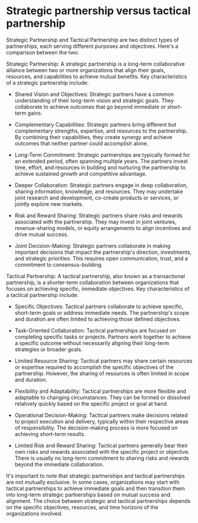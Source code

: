 # Strategic partnership versus tactical partnership

Strategic Partnership and Tactical Partnership are two distinct types of partnerships, each serving different purposes and objectives. Here's a comparison between the two:

Strategic Partnership: A strategic partnership is a long-term collaborative alliance between two or more organizations that align their goals, resources, and capabilities to achieve mutual benefits. Key characteristics of a strategic partnership include:

* Shared Vision and Objectives: Strategic partners have a common understanding of their long-term vision and strategic goals. They collaborate to achieve outcomes that go beyond immediate or short-term gains.

* Complementary Capabilities: Strategic partners bring different but complementary strengths, expertise, and resources to the partnership. By combining their capabilities, they create synergy and achieve outcomes that neither partner could accomplish alone.

* Long-Term Commitment: Strategic partnerships are typically formed for an extended period, often spanning multiple years. The partners invest time, effort, and resources in building and nurturing the partnership to achieve sustained growth and competitive advantage.

* Deeper Collaboration: Strategic partners engage in deep collaboration, sharing information, knowledge, and resources. They may undertake joint research and development, co-create products or services, or jointly explore new markets.

* Risk and Reward Sharing: Strategic partners share risks and rewards associated with the partnership. They may invest in joint ventures, revenue-sharing models, or equity arrangements to align incentives and drive mutual success.

* Joint Decision-Making: Strategic partners collaborate in making important decisions that impact the partnership's direction, investments, and strategic priorities. This requires open communication, trust, and a commitment to consensus-building.

Tactical Partnership: A tactical partnership, also known as a transactional partnership, is a shorter-term collaboration between organizations that focuses on achieving specific, immediate objectives. Key characteristics of a tactical partnership include:

* Specific Objectives: Tactical partners collaborate to achieve specific, short-term goals or address immediate needs. The partnership's scope and duration are often limited to achieving those defined objectives.

* Task-Oriented Collaboration: Tactical partnerships are focused on completing specific tasks or projects. Partners work together to achieve a specific outcome without necessarily aligning their long-term strategies or broader goals.

* Limited Resource Sharing: Tactical partners may share certain resources or expertise required to accomplish the specific objectives of the partnership. However, the sharing of resources is often limited in scope and duration.

* Flexibility and Adaptability: Tactical partnerships are more flexible and adaptable to changing circumstances. They can be formed or dissolved relatively quickly based on the specific project or goal at hand.

* Operational Decision-Making: Tactical partners make decisions related to project execution and delivery, typically within their respective areas of responsibility. The decision-making process is more focused on achieving short-term results.

* Limited Risk and Reward Sharing: Tactical partners generally bear their own risks and rewards associated with the specific project or objective. There is usually no long-term commitment to sharing risks and rewards beyond the immediate collaboration.

It's important to note that strategic partnerships and tactical partnerships are not mutually exclusive. In some cases, organizations may start with tactical partnerships to achieve immediate goals and then transition them into long-term strategic partnerships based on mutual success and alignment. The choice between strategic and tactical partnerships depends on the specific objectives, resources, and time horizons of the organizations involved.
